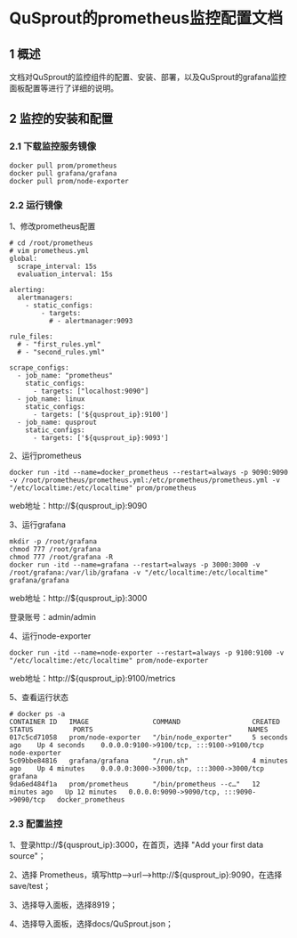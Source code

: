# QuSprout的prometheus监控配置文档
## 1 概述
文档对QuSprout的监控组件的配置、安装、部署，以及QuSprout的grafana监控面板配置等进行了详细的说明。

## 2 监控的安装和配置
### 2.1 下载监控服务镜像
```
docker pull prom/prometheus
docker pull grafana/grafana
docker pull prom/node-exporter
```

### 2.2 运行镜像
1、修改prometheus配置
```
# cd /root/prometheus
# vim prometheus.yml
global:
  scrape_interval: 15s
  evaluation_interval: 15s

alerting:
  alertmanagers:
    - static_configs:
        - targets:
          # - alertmanager:9093

rule_files:
  # - "first_rules.yml"
  # - "second_rules.yml"

scrape_configs:
  - job_name: "prometheus"
    static_configs:
      - targets: ["localhost:9090"]
  - job_name: linux
    static_configs:
      - targets: ['${qusprout_ip}:9100']
  - job_name: qusprout
    static_configs:
      - targets: ['${qusprout_ip}:9093']
```

2、运行prometheus
```  
docker run -itd --name=docker_prometheus --restart=always -p 9090:9090 -v /root/prometheus/prometheus.yml:/etc/prometheus/prometheus.yml -v "/etc/localtime:/etc/localtime" prom/prometheus
```
web地址：http://${qusprout_ip}:9090

3、运行grafana
```
mkdir -p /root/grafana
chmod 777 /root/grafana
chmod 777 /root/grafana -R
docker run -itd --name=grafana --restart=always -p 3000:3000 -v /root/grafana:/var/lib/grafana -v "/etc/localtime:/etc/localtime" grafana/grafana
```
web地址：http://${qusprout_ip}:3000

登录账号：admin/admin

4、运行node-exporter
```
docker run -itd --name=node-exporter --restart=always -p 9100:9100 -v "/etc/localtime:/etc/localtime" prom/node-exporter
```
web地址：http://${qusprout_ip}:9100/metrics

5、查看运行状态
```
# docker ps -a
CONTAINER ID   IMAGE                COMMAND                  CREATED          STATUS          PORTS                                       NAMES
017c5cd71058   prom/node-exporter   "/bin/node_exporter"     5 seconds ago    Up 4 seconds    0.0.0.0:9100->9100/tcp, :::9100->9100/tcp   node-exporter
5c09bbe84816   grafana/grafana      "/run.sh"                4 minutes ago    Up 4 minutes    0.0.0.0:3000->3000/tcp, :::3000->3000/tcp   grafana
9da6ed484f1a   prom/prometheus      "/bin/prometheus --c…"   12 minutes ago   Up 12 minutes   0.0.0.0:9090->9090/tcp, :::9090->9090/tcp   docker_prometheus
```

### 2.3 配置监控
1、登录http://${qusprout_ip}:3000，在首页，选择 "Add your first data source"；

2、选择 Prometheus，填写http-->url-->http://${qusprout_ip}:9090，在选择save/test；

3、选择导入面板，选择8919；

4、选择导入面板，选择docs/QuSprout.json；
